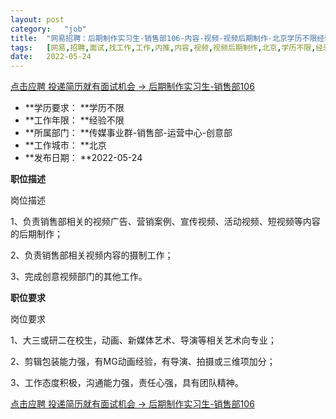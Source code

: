 ```yaml
---
layout:	post
category:	"job"
title:	"网易招聘：后期制作实习生-销售部106-内容-视频-视频后期制作-北京学历不限经验不限"
tags:	[网易,招聘,面试,找工作,工作,内推,内容,视频,视频后期制作,北京,学历不限,经验不限]
date:	2022-05-24
---
```


[点击应聘 投递简历就有面试机会 ->  后期制作实习生-销售部106](http://mobile.bole.netease.com/bole/boleDetail?id=37064&employeeId=346f03c3cda5f04c&key=all)



- **学历要求： **学历不限
- **工作年限： **经验不限
- **所属部门： **传媒事业群-销售部-运营中心-创意部
- **工作城市： **北京
- **发布日期： **2022-05-24



**职位描述**

岗位描述



1、负责销售部相关的视频广告、营销案例、宣传视频、活动视频、短视频等内容的后期制作；



2、负责销售部相关视频内容的摄制工作；



3、完成创意视频部门的其他工作。







**职位要求**

岗位要求



1、大三或研二在校生，动画、新媒体艺术、导演等相关艺术向专业；



2、剪辑包装能力强，有MG动画经验，有导演、拍摄或三维项加分；



3、工作态度积极，沟通能力强，责任心强，具有团队精神。



[点击应聘 投递简历就有面试机会 ->  后期制作实习生-销售部106](http://mobile.bole.netease.com/bole/boleDetail?id=37064&employeeId=346f03c3cda5f04c&key=all)
